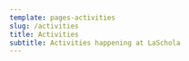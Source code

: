```yaml
---
template: pages-activities
slug: /activities
title: Activities
subtitle: Activities happening at LaSchola
---
```

